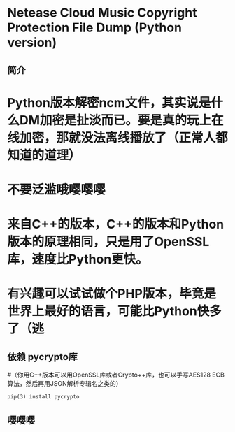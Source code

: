 # Netease Cloud Music Copyright Protection File Dump (Python version)

## 简介

# Python版本解密ncm文件，其实说是什么DM加密是扯淡而已。要是真的玩上在线加密，那就没法离线播放了（正常人都知道的道理）
# 不要泛滥哦嘤嘤嘤
# 来自C++的版本，C++的版本和Python版本的原理相同，只是用了OpenSSL库，速度比Python更快。
# 有兴趣可以试试做个PHP版本，毕竟是世界上最好的语言，可能比Python快多了（逃

## 依赖 pycrypto库 
#（你用C++版本可以用OpenSSL库或者Crypto++库，也可以手写AES128 ECB算法，然后再用JSON解析专辑名之类的）

```
pip(3) install pycrypto
```

## 嘤嘤嘤
